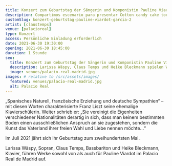 ```yaml
---
title: Konzert zum Geburtstag der Sängerin und Komponistin Pauline Viardot-Garcia
description: Compartimos escenario para presentar Cotton candy cake tootsie roll. Cotton candy chocolate liquorice soufflé tart pastry.
customSlug: konzert-geburtstag-pauline-viardot-garcia-2
artist: [claustemps]
venue: [palacioreal]
type: Konzert
access: Persönliche Einladung erforderlich
date: 2021-06-30 19:30:00
opening: 2021-06-30 18:45:00
duration: 1 Stunde
seo:
  title: Konzert zum Geburtstag der Sängerin und Komponistin Pauline Viardot-Garcia
  description: Larissa Wäspy, Claus Temps und Heike Bleckmann spielen Werke von Pauline Viardot-García im Königspalast in Madrid.
  image: venues/palacio-real-madrid.jpg
images: # relative to /src/assets/images/
  featured: venues/palacio-real-madrid.jpg
  alt: Palacio Real
---
```


„Spanisches Naturell, französische Erziehung und deutsche Sympathien“ – mit diesen Worten charakterisierte Franz Liszt seine ehemalige Klavierschülerin. Weiter schrieb er: „Sie vereinigt die Eigenheiten verschiedener Nationalitäten derartig in sich, dass man keinem bestimmten Boden einen ausschließlichen Anspruch an sie zugestehen, sondern die Kunst das Vaterland ihrer freien Wahl und Liebe nennen möchte…“

Im Juli 2021 jährt sich ihr Geburtstag zum zweihundertsten Mal.

Larissa Wäspy, Sopran, Claus Temps, Bassbariton und Heike Bleckmann, Klavier, führen Werke sowohl von als auch für Pauline Viardot im Palacio Real de Madrid auf.
